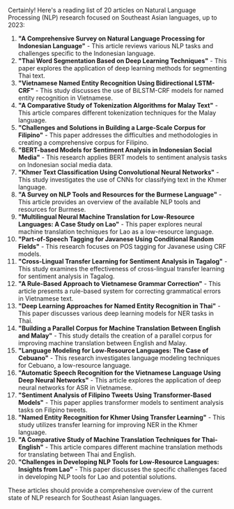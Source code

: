 Certainly! Here's a reading list of 20 articles on Natural Language Processing (NLP) research focused on Southeast Asian languages, up to 2023:

1. **"A Comprehensive Survey on Natural Language Processing for Indonesian Language"** - This article reviews various NLP tasks and challenges specific to the Indonesian language.
2. **"Thai Word Segmentation Based on Deep Learning Techniques"** - This paper explores the application of deep learning methods for segmenting Thai text.
3. **"Vietnamese Named Entity Recognition Using Bidirectional LSTM-CRF"** - This study discusses the use of BiLSTM-CRF models for named entity recognition in Vietnamese.
4. **"A Comparative Study of Tokenization Algorithms for Malay Text"** - This article compares different tokenization techniques for the Malay language.
5. **"Challenges and Solutions in Building a Large-Scale Corpus for Filipino"** - This paper addresses the difficulties and methodologies in creating a comprehensive corpus for Filipino.
6. **"BERT-based Models for Sentiment Analysis in Indonesian Social Media"** - This research applies BERT models to sentiment analysis tasks on Indonesian social media data.
7. **"Khmer Text Classification Using Convolutional Neural Networks"** - This study investigates the use of CNNs for classifying text in the Khmer language.
8. **"A Survey on NLP Tools and Resources for the Burmese Language"** - This article provides an overview of the available NLP tools and resources for Burmese.
9. **"Multilingual Neural Machine Translation for Low-Resource Languages: A Case Study on Lao"** - This paper explores neural machine translation techniques for Lao as a low-resource language.
10. **"Part-of-Speech Tagging for Javanese Using Conditional Random Fields"** - This research focuses on POS tagging for Javanese using CRF models.
11. **"Cross-Lingual Transfer Learning for Sentiment Analysis in Tagalog"** - This study examines the effectiveness of cross-lingual transfer learning for sentiment analysis in Tagalog.
12. **"A Rule-Based Approach to Vietnamese Grammar Correction"** - This article presents a rule-based system for correcting grammatical errors in Vietnamese text.
13. **"Deep Learning Approaches for Named Entity Recognition in Thai"** - This paper discusses various deep learning models for NER tasks in Thai.
14. **"Building a Parallel Corpus for Machine Translation Between English and Malay"** - This study details the creation of a parallel corpus for improving machine translation between English and Malay.
15. **"Language Modeling for Low-Resource Languages: The Case of Cebuano"** - This research investigates language modeling techniques for Cebuano, a low-resource language.
16. **"Automatic Speech Recognition for the Vietnamese Language Using Deep Neural Networks"** - This article explores the application of deep neural networks for ASR in Vietnamese.
17. **"Sentiment Analysis of Filipino Tweets Using Transformer-Based Models"** - This paper applies transformer models to sentiment analysis tasks on Filipino tweets.
18. **"Named Entity Recognition for Khmer Using Transfer Learning"** - This study utilizes transfer learning for improving NER in the Khmer language.
19. **"A Comparative Study of Machine Translation Techniques for Thai-English"** - This article compares different machine translation methods for translating between Thai and English.
20. **"Challenges in Developing NLP Tools for Low-Resource Languages: Insights from Lao"** - This paper discusses the specific challenges faced in developing NLP tools for Lao and potential solutions.

These articles should provide a comprehensive overview of the current state of NLP research for Southeast Asian languages.